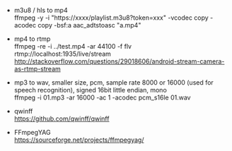 * m3u8 / hls to mp4  
ffmpeg -y -i "https://xxxx/playlist.m3u8?token=xxx"  -vcodec copy -acodec copy -bsf:a aac_adtstoasc "a.mp4"  

* mp4 to rtmp   
ffmpeg -re -i ../test.mp4 -ar 44100 -f flv rtmp://localhost:1935/live/stream  
http://stackoverflow.com/questions/29018606/android-stream-camera-as-rtmp-stream  

* mp3 to wav, smaller size, pcm, sample rate 8000 or 16000 (used for speech recognition), signed 16bit little endian, mono   
ffmpeg -i 01.mp3 -ar 16000 -ac 1 -acodec pcm_s16le 01.wav 

* qwinff  
https://github.com/qwinff/qwinff  

* FFmpegYAG  
https://sourceforge.net/projects/ffmpegyag/  
